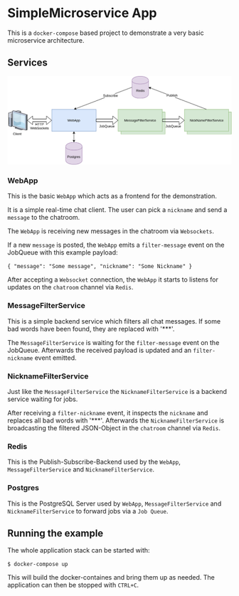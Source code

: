 # SimpleMicroservice App

This is a `docker-compose` based project to demonstrate a very basic microservice architecture.

## Services

![SimpleMicroservice Overview](../../../Zeichnungen/SimpleMicroserviceApp-Overview.png)

### WebApp

This is the basic `WebApp` which acts as a frontend for the demonstration.

It is a simple real-time chat client. The user can pick a `nickname` and send a `message` to the chatroom.

The `WebApp` is receiving new messages in the chatroom via `Websockets`.

If a new `message` is posted, the `WebApp` emits a `filter-message` event on the JobQueue with this example payload:
```
{ "message": "Some message", "nickname": "Some Nickname" }
```

After accepting a `Websocket` connection, the `WebApp` it starts to listens for updates on the `chatroom` channel via `Redis`.

### MessageFilterService

This is a simple backend service which filters all chat messages. If some bad words have been found, they are replaced with '***'.

The `MessageFilterService` is waiting for the `filter-message` event on the JobQueue. Afterwards the received payload is updated and an `filter-nickname` event emitted.

### NicknameFilterService

Just like the `MessageFilterService` the `NicknameFilterService` is a backend service waiting for jobs.

After receiving a `filter-nickname` event, it inspects the `nickname` and replaces all bad words with '***'. Afterwards the `NicknameFilterService` is broadcasting the filtered JSON-Object in the `chatroom` channel via `Redis`.

### Redis

This is the Publish-Subscribe-Backend used by the `WebApp`, `MessageFilterService` and `NicknameFilterService`.

### Postgres

This is the PostgreSQL Server used by `WebApp`, `MessageFilterService` and `NicknameFilterService` to forward jobs via a `Job Queue`.

## Running the example

The whole application stack can be started with:

```
$ docker-compose up
```

This will build the docker-containes and bring them up as needed. The application can then be stopped with `CTRL+C`.
